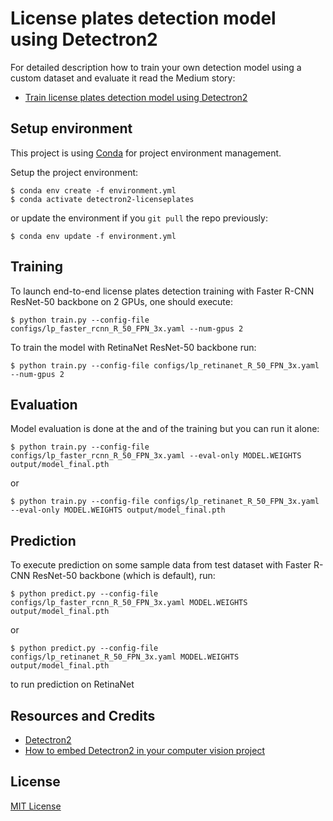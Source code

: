 # License plates detection model using Detectron2

For detailed description how to train your own detection model using a custom dataset and evaluate it read the Medium story:
* [Train license plates detection model using Detectron2](https://medium.com/deepvisionguru/train-license-plates-detection-model-using-detectron2-dd166154f604)

## Setup environment

This project is using [Conda](https://conda.io) for project environment management.

Setup the project environment:

    $ conda env create -f environment.yml
    $ conda activate detectron2-licenseplates
    
or update the environment if you `git pull` the repo previously:

    $ conda env update -f environment.yml
    
## Training

To launch end-to-end license plates detection training with Faster R-CNN ResNet-50 backbone on 2 GPUs,
one should execute:

    $ python train.py --config-file configs/lp_faster_rcnn_R_50_FPN_3x.yaml --num-gpus 2
    
To train the model with RetinaNet ResNet-50 backbone run:

    $ python train.py --config-file configs/lp_retinanet_R_50_FPN_3x.yaml --num-gpus 2

## Evaluation

Model evaluation is done at the and of the training but you can run it alone:

    $ python train.py --config-file configs/lp_faster_rcnn_R_50_FPN_3x.yaml --eval-only MODEL.WEIGHTS output/model_final.pth
    
or

    $ python train.py --config-file configs/lp_retinanet_R_50_FPN_3x.yaml --eval-only MODEL.WEIGHTS output/model_final.pth

## Prediction

To execute prediction on some sample data from test dataset with Faster R-CNN ResNet-50 backbone (which is default), run:

    $ python predict.py --config-file configs/lp_faster_rcnn_R_50_FPN_3x.yaml MODEL.WEIGHTS output/model_final.pth
    
or

    $ python predict.py --config-file configs/lp_retinanet_R_50_FPN_3x.yaml MODEL.WEIGHTS output/model_final.pth
    
to run prediction on RetinaNet

## Resources and Credits

* [Detectron2](https://github.com/facebookresearch/detectron2)
* [How to embed Detectron2 in your computer vision project](https://medium.com/deepvisionguru/how-to-embed-detectron2-in-your-computer-vision-project-817f29149461)

## License

[MIT License](LICENSE)